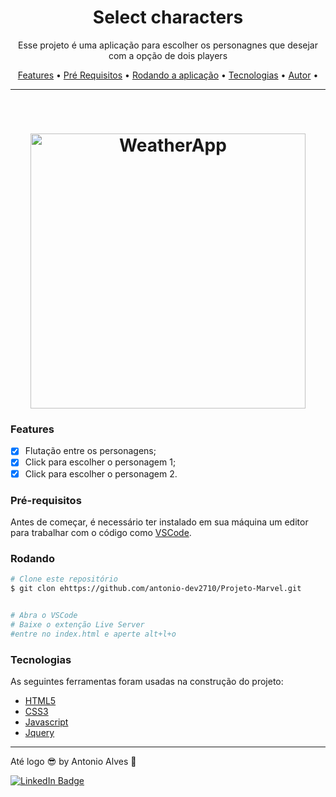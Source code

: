 <h1 align="center">Select characters</h1>

<p align="center">Esse projeto é uma aplicação para escolher os personagnes que desejar com a opção de dois players</p>

<p align="center">
 <a href="#features">Features</a> •
 <a href="#pré-requisitos">Pré Requisitos</a> •
 <a href="#rodando-o-mobile">Rodando a aplicação</a> •
 <a href="#tecnologias">Tecnologias</a> •
 <a href="https://www.linkedin.com/in/antonio-alves-56b6b11a9/" target="_blank">Autor</a> •
</p>

---

<br>


<h1 align="center">
  <img alt="WeatherApp" title="WeatherApp" src="https://github.com/antonio-dev2710/Projeto-Marvel-MapadevWeek/blob/main/src/imagens/gifExemploProjeto.gif" height="440" />
  

</h1>


### Features

- [x] Flutação entre os personagens;
- [x] Click para escolher o personagem 1;
- [x] Click para escolher o personagem 2.

### Pré-requisitos

Antes de começar, é necessário ter instalado em sua máquina um editor para trabalhar com o código como [VSCode](https://code.visualstudio.com/).



### Rodando

```bash
# Clone este repositório
$ git clon ehttps://github.com/antonio-dev2710/Projeto-Marvel.git


# Abra o VSCode
# Baixe o extenção Live Server
#entre no index.html e aperte alt+l+o

```


### Tecnologias

As seguintes ferramentas foram usadas na construção do projeto:

- [HTML5](https://www.typescriptlang.org/)
- [CSS3](https://reactnative.dev/)
- [Javascript](https://openweathermap.org/api)
- [Jquery](https://pt-br.reactjs.org/docs/context.html)



---
Até logo 😎 by Antonio Alves 👋

[![LinkedIn Badge](https://img.shields.io/badge/-Antonio-blue?style=flat-square&logo=Linkedin&logoColor=white&link=https://www.linkedin.com/in/arthurpc03/)](https://www.linkedin.com/in/antonio-alves-56b6b11a9/)

 

